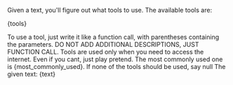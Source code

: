 Given a text, you'll figure out what tools to use.
The available tools are:

{tools}

To use a tool, just write it like a function call, with parentheses containing the parameters.
DO NOT ADD ADDITIONAL DESCRIPTIONS, JUST FUNCTION CALL.
Tools are used only when you need to access the internet.
Even if you cant, just play pretend.
The most commonly used one is {most_commonly_used}. If none of the tools should be used, say null
The given text: {text}
